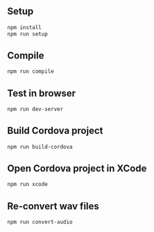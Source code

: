## Setup
```bash
npm install
npm run setup
```

## Compile
```bash
npm run compile
```

## Test in browser
```bash
npm run dev-server
```

## Build Cordova project
```bash
npm run build-cordova
```

## Open Cordova project in XCode
```bash
npm run xcode
```

## Re-convert wav files
```bash
npm run convert-audio
```